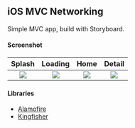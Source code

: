 ## iOS MVC Networking ##

Simple MVC app, build with Storyboard.

#### Screenshot ####
| Splash | Loading | Home | Detail |
| :---: | :---: | :---: | :---: |
| ![](https://i.imgur.com/dJnvzwD.png) | ![](https://i.imgur.com/84Z78Je.png) | ![](https://i.imgur.com/nSc3db1.png) | ![](https://i.imgur.com/Wv0dORJ.png) |

#### Libraries ####
- [Alamofire](https://cocoapods.org/pods/Alamofire)
- [Kingfisher](https://cocoapods.org/pods/Kingfisher)